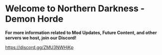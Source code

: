 # **Welcome to Northern Darkness - Demon Horde**

**For more information related to Mod Updates, Future Content, and other servers we host, join our Discord!**

<a id="Hyperlink example - Mordhau Discord">https://discord.gg/ZMU3NWHjKp
